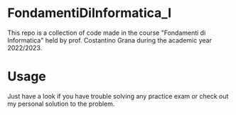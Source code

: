 # FondamentiDiInformatica_I
This repo is a collection of code made in the course "Fondamenti di Informatica" held by prof. Costantino Grana during the academic year 2022/2023.

# Usage
Just have a look if you have trouble solving any practice exam or check out my personal solution to the problem.
